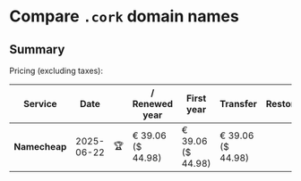 # Compare `.cork` domain names

## Summary

Pricing (excluding taxes):

| Service | Date |  | / Renewed year | First year | Transfer | Restoration |
|--|--|--|--|--|--|--|
| **Namecheap** | 2025-06-22 | 🏆 | € 39.06<br>($ 44.98) | € 39.06<br>($ 44.98) | € 39.06<br>($ 44.98) |  |
